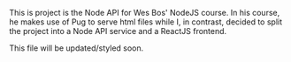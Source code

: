 This is project is the Node API for Wes Bos' NodeJS course. In his course, he makes use of Pug to serve html files while I, in contrast, decided to split the project into a Node API service and a ReactJS frontend.

This file will be updated/styled soon.
